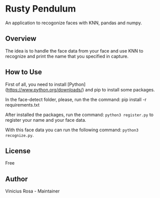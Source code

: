 # Rusty Pendulum

An application to recogonize faces with KNN, pandas and numpy.

## Overview

The idea is to handle the face data from your face and use KNN to recognize and print the name that you specified in capture.

## How to Use

First of all, you need to install [Python] (https://www.python.org/downloads/) and pip to install some packages.

In the face-detect folder, please, run the the command: pip install -r requirements.txt

After installed the packages, run the command: `python3 register.py` to register your name and your face data.

With this face data you can run the following command: `python3 recognize.py`.

## License

Free

## Author

Vinicius Rosa - Maintainer